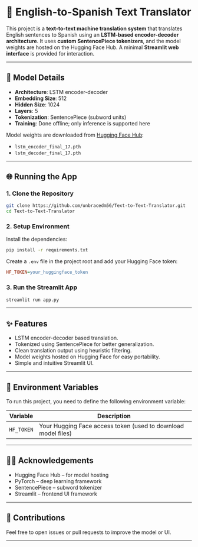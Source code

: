 # 🧠 English-to-Spanish Text Translator

This project is a **text-to-text machine translation system** that translates English sentences to Spanish using an **LSTM-based encoder-decoder architecture**. It uses **custom SentencePiece tokenizers**, and the model weights are hosted on the Hugging Face Hub. A minimal **Streamlit web interface** is provided for interaction.

---

## 🧠 Model Details

- **Architecture**: LSTM encoder-decoder
- **Embedding Size**: 512  
- **Hidden Size**: 1024  
- **Layers**: 5  
- **Tokenization**: SentencePiece (subword units)
- **Training**: Done offline; only inference is supported here

Model weights are downloaded from [Hugging Face Hub](https://huggingface.co/unbracedm56/lstm_models):

- `lstm_encoder_final_17.pth`
- `lstm_decoder_final_17.pth`

---

## 🌐 Running the App

### 1. Clone the Repository
```bash
git clone https://github.com/unbracedm56/Text-to-Text-Translator.git
cd Text-to-Text-Translator
```

### 2. Setup Environment
Install the dependencies:
```bash
pip install -r requirements.txt
```
Create a `.env` file in the project root and add your Hugging Face token:
```ini
HF_TOKEN=your_huggingface_token
```

### 3. Run the Streamlit App
```bash
streamlit run app.py
```

---

## ✨ Features

- LSTM encoder-decoder based translation.
- Tokenized using SentencePiece for better generalization.
- Clean translation output using heuristic filtering.
- Model weights hosted on Hugging Face for easy portability.
- Simple and intuitive Streamlit UI.

---

## 🔐 Environment Variables

To run this project, you need to define the following environment variable:

| Variable   | Description                                                  |
|------------|--------------------------------------------------------------|
| `HF_TOKEN` | Your Hugging Face access token (used to download model files) |

---

## 🙋‍♂️ Acknowledgements
- Hugging Face Hub – for model hosting
- PyTorch – deep learning framework
- SentencePiece – subword tokenizer
- Streamlit – frontend UI framework

---

## 🤝 Contributions
Feel free to open issues or pull requests to improve the model or UI.

---
